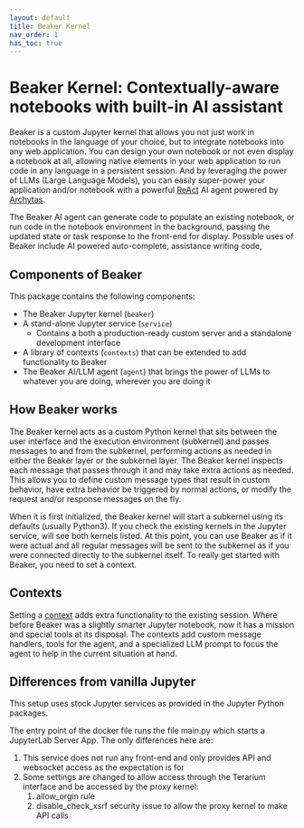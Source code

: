 ```yaml
---
layout: default
title: Beaker Kernel
nav_order: 1
has_toc: true
---
```


# Beaker Kernel: Contextually-aware notebooks with built-in AI assistant

Beaker is a custom Jupyter kernel that allows you not just work in notebooks in
the language of your choice, but to integrate notebooks into any web
application. You can design your own notebook or not even display a notebook at
all, allowing native elements in your web application to run code in any
language in a persistent session. And by leveraging the power of LLMs (Large
Language Models), you can easily super-power your application and/or notebook
with a powerful [ReAct](https://www.promptingguide.ai/techniques/react) AI agent
powered by [Archytas](https://github.com/jataware/archytas).

The Beaker AI agent can generate code to populate an existing notebook, or run
code in the notebook environment in the background, passing the updated state
or task response to the front-end for display. Possible uses of Beaker include
AI powered auto-complete, assistance writing code,


## Components of Beaker

This package contains the following components:

* The Beaker Jupyter kernel (`beaker`)
* A stand-alone Jupyter service (`service`)
  * Contains a both a production-ready custom server and a standalone
  development interface
* A library of contexts (`contexts`) that can be extended to add functionality
to Beaker
* The Beaker AI/LLM agent (`agent`) that brings the power of LLMs to whatever
you are doing, wherever you are doing it


## How Beaker works

The Beaker kernel acts as a custom Python kernel that sits between the user
interface and the execution environment (subkernel) and passes messages to and
from the subkernel, performing actions as needed in either the Beaker layer or
the subkernel layer. The Beaker kernel inspects each message that passes
through it and may take extra actions as needed. This allows you to define
custom message types that result in custom behavior, have extra behavior be
triggered by normal actions, or modify the request and/or response messages on
the fly.

When it is first initialized, the Beaker kernel will start a subkernel using
its defaults (usually Python3). If you check the existing kernels in the Jupyter
service, will see both kernels listed. At this point, you can use Beaker as if
it were actual  and all regular messages will be sent to the subkernel as if you
were connected directly to the subkernel itself. To really get started with
Beaker, you need to set a context.


## Contexts

Setting a [context](./contexts.html) adds extra functionality to the existing
session. Where before Beaker was a slightly smarter Jupyter notebook, now it
has a mission and special tools at its disposal. The contexts add custom
message handlers, tools for the agent, and a specialized LLM prompt to focus
the agent to help in the current situation at hand.


## Differences from vanilla Jupyter

This setup uses stock Jupyter services as provided in the Jupyter Python
packages.

The entry point of the docker file runs the file main.py which starts a
JupyterLab Server App. The only differences here are:
1. This service does not run any front-end and only provides API and websocket
access as the expectation is for
2. Some settings are changed to allow access through the Terarium interface and
be accessed by the proxy kernel:
    1. allow_orgin rule
    2. disable_check_xsrf security issue to allow the proxy kernel to make API
    calls
